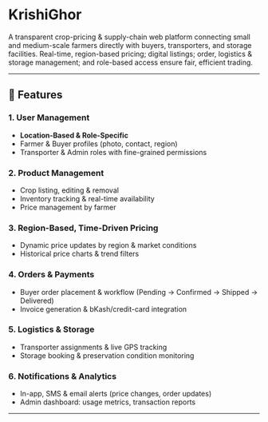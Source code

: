 # KrishiGhor

A transparent crop-pricing & supply-chain web platform connecting small and medium-scale farmers directly with buyers, transporters, and storage facilities. Real-time, region-based pricing; digital listings; order, logistics & storage management; and role-based access ensure fair, efficient trading.

---

## 🚀 Features

### 1. User Management  
- **Location-Based & Role-Specific**  
- Farmer & Buyer profiles (photo, contact, region)  
- Transporter & Admin roles with fine-grained permissions  

### 2. Product Management  
- Crop listing, editing & removal  
- Inventory tracking & real-time availability  
- Price management by farmer  

### 3. Region-Based, Time-Driven Pricing  
- Dynamic price updates by region & market conditions  
- Historical price charts & trend filters  

### 4. Orders & Payments  
- Buyer order placement & workflow (Pending → Confirmed → Shipped → Delivered)  
- Invoice generation & bKash/credit-card integration  

### 5. Logistics & Storage  
- Transporter assignments & live GPS tracking  
- Storage booking & preservation condition monitoring  

### 6. Notifications & Analytics  
- In-app, SMS & email alerts (price changes, order updates)  
- Admin dashboard: usage metrics, transaction reports  

---
